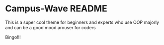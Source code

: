 # Campus-Wave README

This is a super cool theme for beginners and experts who use OOP majorly and can be a good mood arouser for coders

Bingo!!!
